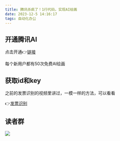 ```yaml
---
title: 腾讯杀疯了！1行代码，实现AI绘画
date: 2023-12-5 14:16:17
tags: 自动化办公
---
```



## 开通腾讯AI

点击开通👉[链接](https://curl.qcloud.com/gyWD7glH)

每个新用户都有50次免费AI绘画
## 获取id和key

之前的发票识别的视频里讲过，一模一样的方法，可以看看

👉[发票识别](https://www.bilibili.com/video/BV1h94y1W7ds/?spm_id_from=333.999.0.0&vd_source=ca20bb8763fcb18660aa74d7a87234fa)

## 读者群

![](https://www.python-office.com/assets/img/0816.27540085.jpg)
